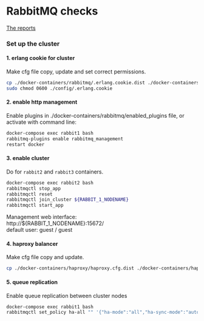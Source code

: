 # RabbitMQ checks

[The reports](reports.md)

### Set up the cluster

#### 1. erlang cookie for cluster
Make cfg file copy, update and set correct permissions.
```bash
cp ./docker-containers/rabbitmq/.erlang.cookie.dist ./docker-containers/rabbitmq/.erlang.cookie
sudo chmod 0600 ./config/.erlang.cookie
```

#### 2. enable http management
Enable plugins in ./docker-containers/rabbitmq/enabled_plugins file, or
activate with command line:
```bash
docker-compose exec rabbit1 bash
rabbitmq-plugins enable rabbitmq_management
restart docker
```

#### 3. enable cluster
Do for `rabbit2` and `rabbit3` containers.
```bash
docker-compose exec rabbit2 bash
rabbitmqctl stop_app
rabbitmqctl reset
rabbitmqctl join_cluster ${RABBIT_1_NODENAME}
rabbitmqctl start_app
```


Management web interface:  
http://${RABBIT_1_NODENAME}:15672/   
default user: guest / guest

#### 4. haproxy balancer
Make cfg file copy and update.
```bash
cp ./docker-containers/haproxy/haproxy.cfg.dist ./docker-containers/haproxy/haproxy.cfg
```


#### 5. queue replication
Enable queue replication between cluster nodes
```bash
docker-compose exec rabbit1 bash
rabbitmqctl set_policy ha-all "" '{"ha-mode":"all","ha-sync-mode":"automatic"}'
```
